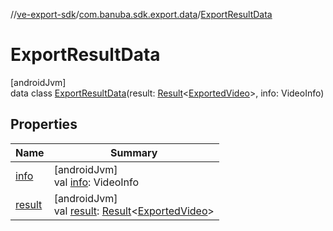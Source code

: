 //[ve-export-sdk](../../../index.md)/[com.banuba.sdk.export.data](../index.md)/[ExportResultData](index.md)

# ExportResultData

[androidJvm]\
data class [ExportResultData](index.md)(result: [Result](https://kotlinlang.org/api/latest/jvm/stdlib/kotlin/-result/index.html)&lt;[ExportedVideo](../-exported-video/index.md)&gt;, info: VideoInfo)

## Properties

| Name | Summary |
|---|---|
| [info](info.md) | [androidJvm]<br>val [info](info.md): VideoInfo |
| [result](result.md) | [androidJvm]<br>val [result](result.md): [Result](https://kotlinlang.org/api/latest/jvm/stdlib/kotlin/-result/index.html)&lt;[ExportedVideo](../-exported-video/index.md)&gt; |
